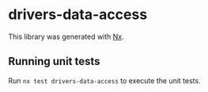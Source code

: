 # drivers-data-access

This library was generated with [Nx](https://nx.dev).

## Running unit tests

Run `nx test drivers-data-access` to execute the unit tests.

